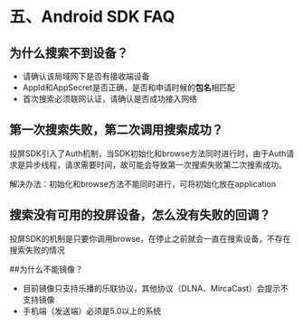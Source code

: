 # 五、Android SDK FAQ

## 为什么搜索不到设备？
- 请确认该局域网下是否有接收端设备
- AppId和AppSecret是否正确，是否和申请时候的**包名**相匹配
- 首次搜索必须联网认证，请确认是否成功接入网络

## 第一次搜索失败，第二次调用搜索成功？
投屏SDK引入了Auth机制，当SDK初始化和browse方法同时进行时，由于Auth请求是异步线程，请求需要时间，故可能会导致第一次搜索失败第二次搜索成功。

解决办法：初始化和browse方法不能同时进行，可将初始化放在application

## 搜索没有可用的投屏设备，怎么没有失败的回调？
投屏SDK的机制是只要你调用browse，在停止之前就会一直在搜索设备，不存在搜索失败的情况

##为什么不能镜像？
- 目前镜像只支持乐播的乐联协议，其他协议（DLNA、MircaCast）会提示不支持镜像
- 手机端（发送端）必须是5.0以上的系统
